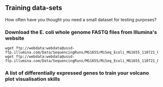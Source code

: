 ## Training data-sets

How often have you thought you need a small dataset for testing purposes?

### Download the E. coli whole genome FASTQ files from Illumina's website

```
wget ftp://webdata:webdata@ussd-ftp.illumina.com/Data/SequencingRuns/MG1655/MiSeq_Ecoli_MG1655_110721_PF_R1.fastq.gz
wget ftp://webdata:webdata@ussd-ftp.illumina.com/Data/SequencingRuns/MG1655/MiSeq_Ecoli_MG1655_110721_PF_R2.fastq.gz
```
### A list of differentially expressed genes to train your volcano plot visualisation skills


